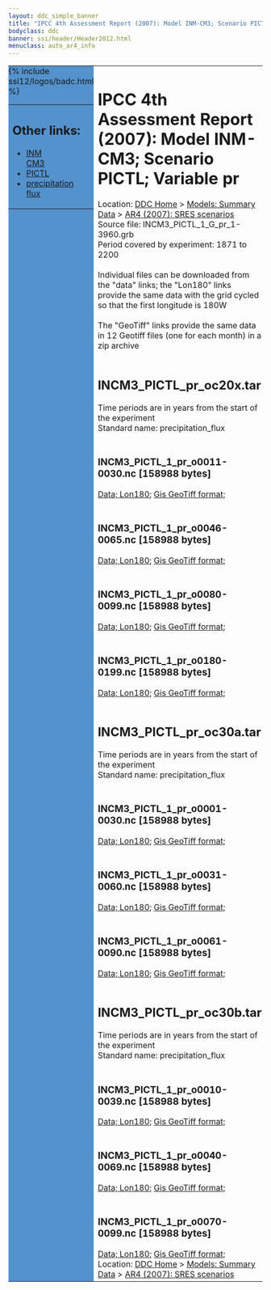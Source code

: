 ```yaml
---
layout: ddc_simple_banner
title: "IPCC 4th Assessment Report (2007): Model INM-CM3; Scenario PICTL; Variable pr"
bodyclass: ddc
banner: ssi/header/Header2012.html
menuclass: auto_ar4_info
---
```



<table width="100%" border="0" cellspacing="0" cellpadding="0" style="border-collapse: collapse;">
<tr style="margin:0;padding:0;border:0;">
<td style="margin:0;padding:0;border:0;height:1pt;width:150pt;background:#5492CD;" valign="top" >

<div id="lh-col2" class="auto_ar4_info">
<table class="menumain" bgcolor="#5492CD" cellspacing="0" width="100%" border="0">
<tr><td>
<h2> Other links:</h2>
<ul>
<li><a href="/auto/ar4/model-INM-CM3.html">INM<br/>CM3</a></li>
<li><a href="/auto/ar4/scenario-PICTL.html">PICTL</a></li>
<li><a href="/auto/ar4/var-precipitation_flux.html">precipitation flux</a></li>
</ul>
</td></tr>
{% include ssi12/logos/badc.html %}
</table>
</div>
</td>
<td><h1>IPCC 4th Assessment Report (2007): Model INM-CM3; Scenario PICTL; Variable pr</h1>

<!-- Breadcrumb1 -->
<div id="breadcrumb1" align="left">
Location: <a href="/index.html">DDC Home</a> > <a href="/sim/gcm_clim/">Models: Summary Data</a>
> <a href="/sim/gcm_clim/SRES_AR4/index.html">AR4 (2007): SRES scenarios</a>
</div>
<!-- End of Breadcrumb1 -->Source file: INCM3_PICTL_1_G_pr_1-3960.grb
<br/>
Period covered by experiment: 1871 to 2200<br/>
<br/>Individual files can be downloaded from the "data" links; the "Lon180" links provide the same data
         with the grid cycled so that the first longitude is 180W<br/>
<br/>The "GeoTiff" links provide the same data in 12 Geotiff files (one for each month)
          in a zip archive<br/>
<br/><h2>INCM3_PICTL_pr_oc20x.tar</h2>
Time periods are in years from the start of the experiment<br/>
Standard name: precipitation_flux<br>
<br/><h3>INCM3_PICTL_1_pr_o0011-0030.nc [158988 bytes]</h3>
<a href="/cgi-bin/downl/ar4_nc/pr/INCM3_PICTL_1_pr_o0011-0030.nc">Data; </a><a href="/cgi-bin/downl/ar4_nc/pr/INCM3_PICTL_1_pr_o0011-0030.cyto180.nc"> Lon180</a>; <a href="/cgi-bin/downl/ar4_tif/pr/INCM3_PICTL_1_pr_o0011-0030.zip">Gis GeoTiff format; </a><br/>
<br/><h3>INCM3_PICTL_1_pr_o0046-0065.nc [158988 bytes]</h3>
<a href="/cgi-bin/downl/ar4_nc/pr/INCM3_PICTL_1_pr_o0046-0065.nc">Data; </a><a href="/cgi-bin/downl/ar4_nc/pr/INCM3_PICTL_1_pr_o0046-0065.cyto180.nc"> Lon180</a>; <a href="/cgi-bin/downl/ar4_tif/pr/INCM3_PICTL_1_pr_o0046-0065.zip">Gis GeoTiff format; </a><br/>
<br/><h3>INCM3_PICTL_1_pr_o0080-0099.nc [158988 bytes]</h3>
<a href="/cgi-bin/downl/ar4_nc/pr/INCM3_PICTL_1_pr_o0080-0099.nc">Data; </a><a href="/cgi-bin/downl/ar4_nc/pr/INCM3_PICTL_1_pr_o0080-0099.cyto180.nc"> Lon180</a>; <a href="/cgi-bin/downl/ar4_tif/pr/INCM3_PICTL_1_pr_o0080-0099.zip">Gis GeoTiff format; </a><br/>
<br/><h3>INCM3_PICTL_1_pr_o0180-0199.nc [158988 bytes]</h3>
<a href="/cgi-bin/downl/ar4_nc/pr/INCM3_PICTL_1_pr_o0180-0199.nc">Data; </a><a href="/cgi-bin/downl/ar4_nc/pr/INCM3_PICTL_1_pr_o0180-0199.cyto180.nc"> Lon180</a>; <a href="/cgi-bin/downl/ar4_tif/pr/INCM3_PICTL_1_pr_o0180-0199.zip">Gis GeoTiff format; </a><br/>
<br/><h2>INCM3_PICTL_pr_oc30a.tar</h2>
Time periods are in years from the start of the experiment<br/>
Standard name: precipitation_flux<br>
<br/><h3>INCM3_PICTL_1_pr_o0001-0030.nc [158988 bytes]</h3>
<a href="/cgi-bin/downl/ar4_nc/pr/INCM3_PICTL_1_pr_o0001-0030.nc">Data; </a><a href="/cgi-bin/downl/ar4_nc/pr/INCM3_PICTL_1_pr_o0001-0030.cyto180.nc"> Lon180</a>; <a href="/cgi-bin/downl/ar4_tif/pr/INCM3_PICTL_1_pr_o0001-0030.zip">Gis GeoTiff format; </a><br/>
<br/><h3>INCM3_PICTL_1_pr_o0031-0060.nc [158988 bytes]</h3>
<a href="/cgi-bin/downl/ar4_nc/pr/INCM3_PICTL_1_pr_o0031-0060.nc">Data; </a><a href="/cgi-bin/downl/ar4_nc/pr/INCM3_PICTL_1_pr_o0031-0060.cyto180.nc"> Lon180</a>; <a href="/cgi-bin/downl/ar4_tif/pr/INCM3_PICTL_1_pr_o0031-0060.zip">Gis GeoTiff format; </a><br/>
<br/><h3>INCM3_PICTL_1_pr_o0061-0090.nc [158988 bytes]</h3>
<a href="/cgi-bin/downl/ar4_nc/pr/INCM3_PICTL_1_pr_o0061-0090.nc">Data; </a><a href="/cgi-bin/downl/ar4_nc/pr/INCM3_PICTL_1_pr_o0061-0090.cyto180.nc"> Lon180</a>; <a href="/cgi-bin/downl/ar4_tif/pr/INCM3_PICTL_1_pr_o0061-0090.zip">Gis GeoTiff format; </a><br/>
<br/><h2>INCM3_PICTL_pr_oc30b.tar</h2>
Time periods are in years from the start of the experiment<br/>
Standard name: precipitation_flux<br>
<br/><h3>INCM3_PICTL_1_pr_o0010-0039.nc [158988 bytes]</h3>
<a href="/cgi-bin/downl/ar4_nc/pr/INCM3_PICTL_1_pr_o0010-0039.nc">Data; </a><a href="/cgi-bin/downl/ar4_nc/pr/INCM3_PICTL_1_pr_o0010-0039.cyto180.nc"> Lon180</a>; <a href="/cgi-bin/downl/ar4_tif/pr/INCM3_PICTL_1_pr_o0010-0039.zip">Gis GeoTiff format; </a><br/>
<br/><h3>INCM3_PICTL_1_pr_o0040-0069.nc [158988 bytes]</h3>
<a href="/cgi-bin/downl/ar4_nc/pr/INCM3_PICTL_1_pr_o0040-0069.nc">Data; </a><a href="/cgi-bin/downl/ar4_nc/pr/INCM3_PICTL_1_pr_o0040-0069.cyto180.nc"> Lon180</a>; <a href="/cgi-bin/downl/ar4_tif/pr/INCM3_PICTL_1_pr_o0040-0069.zip">Gis GeoTiff format; </a><br/>
<br/><h3>INCM3_PICTL_1_pr_o0070-0099.nc [158988 bytes]</h3>
<a href="/cgi-bin/downl/ar4_nc/pr/INCM3_PICTL_1_pr_o0070-0099.nc">Data; </a><a href="/cgi-bin/downl/ar4_nc/pr/INCM3_PICTL_1_pr_o0070-0099.cyto180.nc"> Lon180</a>; <a href="/cgi-bin/downl/ar4_tif/pr/INCM3_PICTL_1_pr_o0070-0099.zip">Gis GeoTiff format; </a><br/>
<!-- Breadcrumb2 -->
<div id="breadcrumb2" align="left">
Location: <a href="/index.html">DDC Home</a> > <a href="/sim/gcm_clim/">Models: Summary Data</a>
> <a href="/sim/gcm_clim/SRES_AR4/index.html">AR4 (2007): SRES scenarios</a>
</div>
<!-- End of Breadcrumb2 --></td></tr></table>
